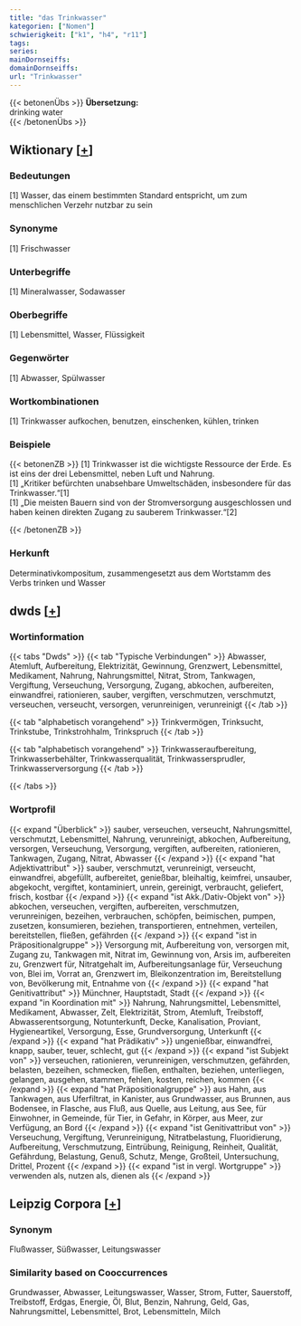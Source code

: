 ```yaml
---
title: "das Trinkwasser"
kategorien: ["Nomen"]
schwierigkeit: ["k1", "h4", "r11"]
tags:
series:
mainDornseiffs:
domainDornseiffs:
url: "Trinkwasser"
---
```


{{< betonenÜbs >}}
**Übersetzung:**  
drinking  water  
{{< /betonenÜbs >}}

## Wiktionary [[+](https://de.wiktionary.org/wiki/Trinkwasser)]

### Bedeutungen
[1] Wasser, das einem bestimmten Standard entspricht, um zum menschlichen Verzehr nutzbar zu sein  

### Synonyme
[1] Frischwasser  

### Unterbegriffe
[1] Mineralwasser, Sodawasser  

### Oberbegriffe
[1] Lebensmittel, Wasser, Flüssigkeit  

### Gegenwörter
[1] Abwasser, Spülwasser  

### Wortkombinationen
[1] Trinkwasser aufkochen, benutzen, einschenken, kühlen, trinken  

### Beispiele
{{< betonenZB >}}
[1] Trinkwasser ist die wichtigste Ressource der Erde. Es ist eins der drei Lebensmittel, neben Luft und Nahrung.  
[1] „Kritiker befürchten unabsehbare Umweltschäden, insbesondere für das Trinkwasser.“[1]  
[1] „Die meisten Bauern sind von der Stromversorgung ausgeschlossen und haben keinen direkten Zugang zu sauberem Trinkwasser.“[2]  

{{< /betonenZB >}}
### Herkunft
Determinativkompositum, zusammengesetzt aus dem Wortstamm des Verbs trinken und Wasser  



## dwds [[+](https://www.dwds.de/wb/Trinkwasser)]

### Wortinformation
{{< tabs "Dwds" >}}
{{< tab "Typische Verbindungen" >}}
Abwasser, Atemluft, Aufbereitung, Elektrizität, Gewinnung, Grenzwert, Lebensmittel, Medikament, Nahrung, Nahrungsmittel, Nitrat, Strom, Tankwagen, Vergiftung, Verseuchung, Versorgung, Zugang, abkochen, aufbereiten, einwandfrei, rationieren, sauber, vergiften, verschmutzen, verschmutzt, verseuchen, verseucht, versorgen, verunreinigen, verunreinigt
{{< /tab >}}

{{< tab "alphabetisch vorangehend" >}}
Trinkvermögen, Trinksucht, Trinkstube, Trinkstrohhalm, Trinkspruch
{{< /tab >}}

{{< tab "alphabetisch vorangehend" >}}
Trinkwasseraufbereitung, Trinkwasserbehälter, Trinkwasserqualität, Trinkwassersprudler, Trinkwasserversorgung
{{< /tab >}}

{{< /tabs >}}

### Wortprofil
{{< expand "Überblick" >}} sauber, verseuchen, verseucht, Nahrungsmittel, verschmutzt, Lebensmittel, Nahrung, verunreinigt, abkochen, Aufbereitung, versorgen, Verseuchung, Versorgung, vergiften, aufbereiten, rationieren, Tankwagen, Zugang, Nitrat, Abwasser {{< /expand >}}
{{< expand "hat Adjektivattribut" >}} sauber, verschmutzt, verunreinigt, verseucht, einwandfrei, abgefüllt, aufbereitet, genießbar, bleihaltig, keimfrei, unsauber, abgekocht, vergiftet, kontaminiert, unrein, gereinigt, verbraucht, geliefert, frisch, kostbar {{< /expand >}}
{{< expand "ist Akk./Dativ-Objekt von" >}} abkochen, verseuchen, vergiften, aufbereiten, verschmutzen, verunreinigen, bezeihen, verbrauchen, schöpfen, beimischen, pumpen, zusetzen, konsumieren, beziehen, transportieren, entnehmen, verteilen, bereitstellen, fließen, gefährden {{< /expand >}}
{{< expand "ist in Präpositionalgruppe" >}} Versorgung mit, Aufbereitung von, versorgen mit, Zugang zu, Tankwagen mit, Nitrat im, Gewinnung von, Arsis im, aufbereiten zu, Grenzwert für, Nitratgehalt im, Aufbereitungsanlage für, Verseuchung von, Blei im, Vorrat an, Grenzwert im, Bleikonzentration im, Bereitstellung von, Bevölkerung mit, Entnahme von {{< /expand >}}
{{< expand "hat Genitivattribut" >}} Münchner, Hauptstadt, Stadt {{< /expand >}}
{{< expand "in Koordination mit" >}} Nahrung, Nahrungsmittel, Lebensmittel, Medikament, Abwasser, Zelt, Elektrizität, Strom, Atemluft, Treibstoff, Abwasserentsorgung, Notunterkunft, Decke, Kanalisation, Proviant, Hygieneartikel, Versorgung, Esse, Grundversorgung, Unterkunft {{< /expand >}}
{{< expand "hat Prädikativ" >}} ungenießbar, einwandfrei, knapp, sauber, teuer, schlecht, gut {{< /expand >}}
{{< expand "ist Subjekt von" >}} verseuchen, rationieren, verunreinigen, verschmutzen, gefährden, belasten, bezeihen, schmecken, fließen, enthalten, beziehen, unterliegen, gelangen, ausgehen, stammen, fehlen, kosten, reichen, kommen {{< /expand >}}
{{< expand "hat Präpositionalgruppe" >}} aus Hahn, aus Tankwagen, aus Uferfiltrat, in Kanister, aus Grundwasser, aus Brunnen, aus Bodensee, in Flasche, aus Fluß, aus Quelle, aus Leitung, aus See, für Einwohner, in Gemeinde, für Tier, in Gefahr, in Körper, aus Meer, zur Verfügung, an Bord {{< /expand >}}
{{< expand "ist Genitivattribut von" >}} Verseuchung, Vergiftung, Verunreinigung, Nitratbelastung, Fluoridierung, Aufbereitung, Verschmutzung, Eintrübung, Reinigung, Reinheit, Qualität, Gefährdung, Belastung, Genuß, Schutz, Menge, Großteil, Untersuchung, Drittel, Prozent {{< /expand >}}
{{< expand "ist in vergl. Wortgruppe" >}} verwenden als, nutzen als, dienen als {{< /expand >}}

## Leipzig Corpora [[+](https://corpora.uni-leipzig.de/en/res?word=Trinkwasser&corpusId=deu_newscrawl-public_2018)]


### Synonym
Flußwasser, Süßwasser, Leitungswasser


### Similarity based on Cooccurrences
Grundwasser, Abwasser, Leitungswasser, Wasser, Strom, Futter, Sauerstoff, Treibstoff, Erdgas, Energie, Öl, Blut, Benzin, Nahrung, Geld, Gas, Nahrungsmittel, Lebensmittel, Brot, Lebensmitteln, Milch

